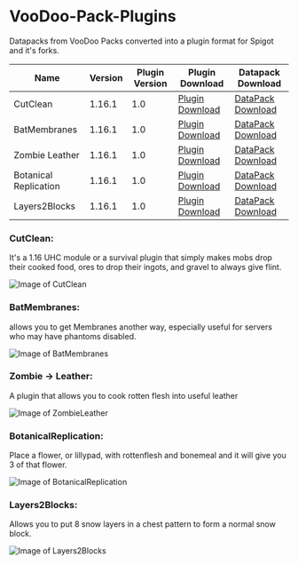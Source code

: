 # VooDoo-Pack-Plugins
Datapacks from VooDoo Packs converted into a plugin format for Spigot and it's forks.

Name | Version | Plugin Version | Plugin Download | Datapack Download
------------ | ------------- | ------------- | ------------- | -------------
CutClean | 1.16.1 | 1.0 | [Plugin Download](https://github.com/LoJoSho/VooDoo-Pack-Plugins/blob/master/CutClean/CutClean-1.0.jar?raw=true) | [DataPack Download](http://mc.voodoobeard.com/#cutclean)
BatMembranes | 1.16.1 | 1.0 |  [Plugin Download](https://github.com/LoJoSho/VooDoo-Pack-Plugins/blob/master/batmembranes/BatMembranes-1.0.jar?raw=true) | [DataPack Download](http://mc.voodoobeard.com/#bat_membranes)
Zombie Leather | 1.16.1 | 1.0 |  [Plugin Download](https://github.com/LoJoSho/VooDoo-Pack-Plugins/blob/master/Zombie%20Leather/ZombieLeather-1.0.jar?raw=true) | [DataPack Download](http://mc.voodoobeard.com/#zombie_leather)
Botanical Replication | 1.16.1 | 1.0 |  [Plugin Download](https://github.com/LoJoSho/VooDoo-Pack-Plugins/blob/master/Botanical_Replication/BotanicalReplication-1.0.jar?raw=true) | [DataPack Download](http://mc.voodoobeard.com/#botanical_replication)
Layers2Blocks | 1.16.1 | 1.0 |  [Plugin Download](https://github.com/LoJoSho/VooDoo-Pack-Plugins/blob/master/Layers2Blocks/Layers2Blocks-1.0.jar?raw=true) | [DataPack Download](http://mc.voodoobeard.com/#layers2blocks)

### CutClean:
It's a 1.16 UHC module or a survival plugin that simply makes mobs drop their cooked food, ores to drop their ingots, and gravel to always give flint.

![Image of CutClean](https://i.imgur.com/gujllDW.png)

### BatMembranes: 
allows you to get Membranes another way, especially useful for servers who may have phantoms disabled. 

![Image of BatMembranes](https://i.imgur.com/CiGi9gJ.png)

### Zombie -> Leather: 
A plugin that allows you to cook rotten flesh into useful leather

![Image of ZombieLeather](http://mc.voodoobeard.com/img/zombie_leather.png)

### BotanicalReplication: 
Place a flower, or lillypad, with rottenflesh and bonemeal and it will give you 3 of that flower. 

![Image of BotanicalReplication](http://mc.voodoobeard.com/img/botanical_replication.png)

### Layers2Blocks: 
Allows you to put 8 snow layers in a chest pattern to form a normal snow block.

![Image of Layers2Blocks](http://mc.voodoobeard.com/img/layers2blocks.png)
